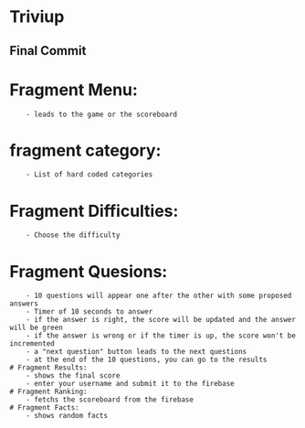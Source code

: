 # Triviup
    
    
## Final Commit 

   # Fragment Menu:
        - leads to the game or the scoreboard
   # fragment category:
        - List of hard coded categories 
   # Fragment Difficulties:
        - Choose the difficulty 
   # Fragment Quesions:
        - 10 questions will appear one after the other with some proposed answers
        - Timer of 10 seconds to answer
        - if the answer is right, the score will be updated and the answer will be green
        - if the answer is wrong or if the timer is up, the score won't be incremented
        - a "next question" button leads to the next questions
        - at the end of the 10 questions, you can go to the results
    # Fragment Results:
        - shows the final score
        - enter your username and submit it to the firebase
    # Fragment Ranking:
        - fetchs the scoreboard from the firebase
    # Fragment Facts:
        - shows random facts

    
